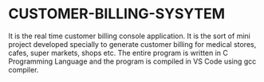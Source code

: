 # CUSTOMER-BILLING-SYSYTEM
It is the real time customer billing console application. It is the sort of mini project developed specially to generate customer billing for medical stores, cafes, super markets, shops etc. The entire program is written in C Programming Language and the program is compiled in VS Code using gcc compiler.
